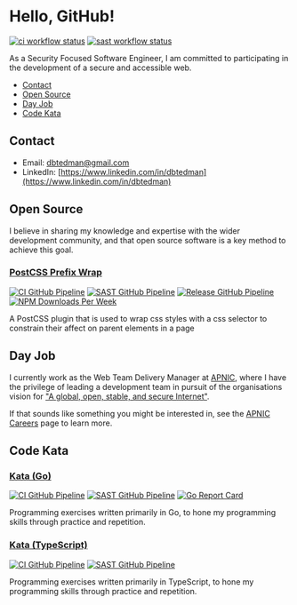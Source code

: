 # Hello, GitHub!

[![ci workflow status](https://img.shields.io/github/workflow/status/dbtedman/dbtedman/ci?style=for-the-badge&logo=github&label=ci)](https://github.com/dbtedman/dbtedman/actions/workflows/ci.yml)
[![sast workflow status](https://img.shields.io/github/workflow/status/dbtedman/dbtedman/sast?style=for-the-badge&logo=github&label=sast)](https://github.com/dbtedman/dbtedman/actions/workflows/sast.yml)

As a Security Focused Software Engineer, I am committed to participating in the development of a secure and accessible web.

-   [Contact](#contact)
-   [Open Source](#open-source)
-   [Day Job](#day-job)
-   [Code Kata](#code-kata)

## Contact

-   Email: [dbtedman@gmail.com](mailto:dbtedman@gmail.com)
-   LinkedIn: [https://www.linkedin.com/in/dbtedman](https://www.linkedin.com/in/dbtedman)

## Open Source

I believe in sharing my knowledge and expertise with the wider development community, and that open source software is a key method to achieve this goal.

### [PostCSS Prefix Wrap](https://github.com/dbtedman/postcss-prefixwrap)

[![CI GitHub Pipeline](https://img.shields.io/github/workflow/status/dbtedman/postcss-prefixwrap/ci?style=for-the-badge&logo=github&label=ci)](https://github.com/dbtedman/postcss-prefixwrap/actions/workflows/ci.yml?query=branch%3Amain)
[![SAST GitHub Pipeline](https://img.shields.io/github/workflow/status/dbtedman/postcss-prefixwrap/sast?style=for-the-badge&logo=github&label=sast)](https://github.com/dbtedman/postcss-prefixwrap/actions/workflows/sast.yml)
[![Release GitHub Pipeline](https://img.shields.io/github/workflow/status/dbtedman/postcss-prefixwrap/release?style=for-the-badge&logo=github&label=release)](https://github.com/dbtedman/postcss-prefixwrap/actions/workflows/release.yml)
[![NPM Downloads Per Week](https://img.shields.io/npm/dw/postcss-prefixwrap?color=blue&logo=npm&style=for-the-badge)](https://www.npmjs.com/package/postcss-prefixwrap)

A PostCSS plugin that is used to wrap css styles with a css selector to constrain their affect on parent elements in a page

## Day Job

I currently work as the Web Team Delivery Manager at [APNIC](https://www.apnic.net), where I have the privilege of leading a development team in pursuit of the organisations vision for ["A global, open, stable, and secure Internet"](https://www.apnic.net/about-apnic/organization/vision-mission-objectives/).

If that sounds like something you might be interested in, see the [APNIC Careers](https://www.apnic.net/about-apnic/employment/) page to learn more.

## Code Kata

### [Kata (Go)](https://github.com/dbtedman/kata-go)

[![CI GitHub Pipeline](https://img.shields.io/github/workflow/status/dbtedman/kata-go/ci?style=for-the-badge&logo=github&label=ci)](https://github.com/dbtedman/kata-go/actions/workflows/ci.yml?query=branch%3Amain)
[![SAST GitHub Pipeline](https://img.shields.io/github/workflow/status/dbtedman/kata-go/sast?style=for-the-badge&logo=github&label=sast)](https://github.com/dbtedman/kata-go/actions/workflows/sast.yml)
[![Go Report Card](https://goreportcard.com/badge/github.com/dbtedman/kata-go?style=for-the-badge)](https://goreportcard.com/report/github.com/dbtedman/kata-go)

Programming exercises written primarily in Go, to hone my programming skills through practice and repetition.

### [Kata (TypeScript)](https://github.com/dbtedman/kata-ts)

[![CI GitHub Pipeline](https://img.shields.io/github/workflow/status/dbtedman/kata-ts/ci?style=for-the-badge&logo=github&label=ci)](https://github.com/dbtedman/kata-ts/actions/workflows/ci.yml?query=branch%3Amain)
[![SAST GitHub Pipeline](https://img.shields.io/github/workflow/status/dbtedman/kata-ts/sast?style=for-the-badge&logo=github&label=sast)](https://github.com/dbtedman/kata-ts/actions/workflows/sast.yml)

Programming exercises written primarily in TypeScript, to hone my programming skills through practice and repetition.
